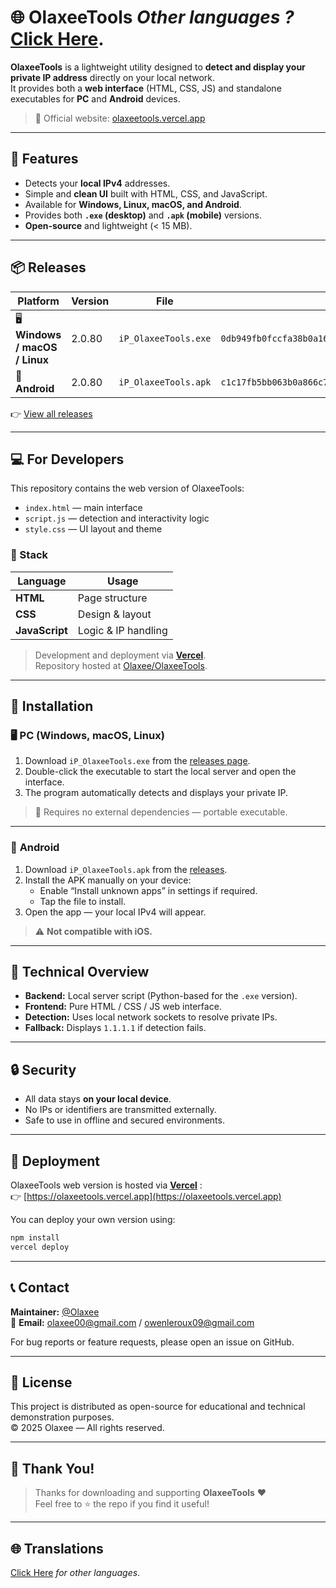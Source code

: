 # 🌐 OlaxeeTools                             *Other languages ?* [Click Here](https://github.com/Olaxee/OlaxeeTools/?tab=readme-ov-file#-translations).

**OlaxeeTools** is a lightweight utility designed to **detect and display your private IP address** directly on your local network.  
It provides both a **web interface** (HTML, CSS, JS) and standalone executables for **PC** and **Android** devices.

> 🔗 Official website: [olaxeetools.vercel.app](https://olaxeetools.vercel.app)

---

## 🧰 Features

- Detects your **local IPv4** addresses.
- Simple and **clean UI** built with HTML, CSS, and JavaScript.
- Available for **Windows, Linux, macOS, and Android**.
- Provides both **`.exe` (desktop)** and **`.apk` (mobile)** versions.
- **Open-source** and lightweight (< 15 MB).

---

## 📦 Releases

| Platform | Version | File | SHA256 | Size |
|-----------|----------|-------|--------|------|
| 🖥️ **Windows / macOS / Linux** | 2.0.80 | `iP_OlaxeeTools.exe` | `0db949fb0fccfa38b0a161c69419c0a6993b5adaf9b7e8afc6815736ce5619b5` | 12.4 MB |
| 🤖 **Android** | 2.0.80 | `iP_OlaxeeTools.apk` | `c1c17fb5bb063b0a866c71feb412ded4256a13ac6f9d54539b0e8ff7b76079cf` | 44.2 MB |

👉 [View all releases](https://github.com/Olaxee/OlaxeeTools/releases)

---

## 💻 For Developers

This repository contains the web version of OlaxeeTools:  
- `index.html` — main interface  
- `script.js` — detection and interactivity logic  
- `style.css` — UI layout and theme  

### 🧩 Stack

| Language | Usage |
|-----------|--------|
| **HTML** | Page structure |
| **CSS** | Design & layout |
| **JavaScript** | Logic & IP handling |

> Development and deployment via **[Vercel](https://vercel.com)**.  
> Repository hosted at [Olaxee/OlaxeeTools](https://github.com/Olaxee/OlaxeeTools).

---

## 📲 Installation

### 🖥️ **PC (Windows, macOS, Linux)**

1. Download `iP_OlaxeeTools.exe` from the [releases page](https://github.com/Olaxee/OlaxeeTools/releases).  
2. Double-click the executable to start the local server and open the interface.  
3. The program automatically detects and displays your private IP.

> 🧠 Requires no external dependencies — portable executable.

---

### 📱 **Android**

1. Download `iP_OlaxeeTools.apk` from the [releases](https://github.com/Olaxee/OlaxeeTools/releases).  
2. Install the APK manually on your device:
   - Enable “Install unknown apps” in settings if required.  
   - Tap the file to install.
3. Open the app — your local IPv4 will appear.

> ⚠️ **Not compatible with iOS.**

---

## 🧠 Technical Overview

- **Backend:** Local server script (Python-based for the `.exe` version).  
- **Frontend:** Pure HTML / CSS / JS web interface.  
- **Detection:** Uses local network sockets to resolve private IPs.  
- **Fallback:** Displays `1.1.1.1` if detection fails.

---

## 🔒 Security

- All data stays **on your local device**.  
- No IPs or identifiers are transmitted externally.  
- Safe to use in offline and secured environments.

---

## 🚀 Deployment

OlaxeeTools web version is hosted via **[Vercel](https://vercel.com)** :  
👉 [https://olaxeetools.vercel.app](https://olaxeetools.vercel.app)

You can deploy your own version using:
```bash
npm install
vercel deploy
```

---

## 📞 Contact

**Maintainer:** [@Olaxee](https://github.com/Olaxee)  
📧 **Email:** olaxee00@gmail.com / owenleroux09@gmail.com

For bug reports or feature requests, please open an issue on GitHub.

---

## 🧾 License

This project is distributed as open-source for educational and technical demonstration purposes.  
© 2025 Olaxee — All rights reserved.

---

## 💬 Thank You!

> Thanks for downloading and supporting **OlaxeeTools** ❤️  
> Feel free to ⭐ the repo if you find it useful!

---

## 🌐 Translations

[Click Here](https://github.com/Olaxee/OlaxeeTools/wiki/Translations) *for other languages*.







